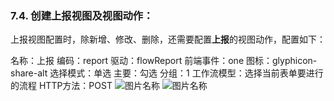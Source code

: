### 7.4. 创建上报视图及视图动作：

上报视图配置时，除新增、修改、删除，还需要配置**上报**的视图动作，配置如下：

名称：上报
编码：report
驱动：flowReport
前端事件：one
图标：glyphicon-share-alt
选择模式：单选
主要：勾选
分组：1
工作流模型：选择当前表单要进行的流程
HTTP方法：POST
![图片名称](https://attachments.tower.im/tower/cc8071c8cf5f4f80888008d1bc3dcc19?filename=%E4%B8%8A%E6%8A%A5-1.png)
![图片名称](https://attachments.tower.im/tower/9c8590fe87b74ac68e14e947a2eae009?filename=%E4%B8%8A%E6%8A%A5-2.png)
